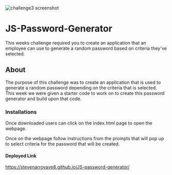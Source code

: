 ![challenge3 screenshot](https://user-images.githubusercontent.com/128537787/233533319-34f854ee-98db-4da3-928a-a6fc98e9c500.png)
# JS-Password-Generator
This weeks challenge required you to create an application that an employee can use to generate a random password based on criteria they've selected. 
## About
The purpose of this challenge was to create an application that is used to generate a random password depending on the criteria that is selected. This week we were given a starter code to work on to create this password generator and build upon that code.
### Installations 
Once downloaded users can click on the index.html page to open the webpage.

Once on the webpage follow instructions from the prompts that will pop up to select criteria for the password that will be created.
#### Deployed Link
https://stevenarroyave8.github.io/JS-password-generator/
